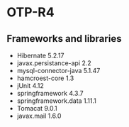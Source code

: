 # OTP-R4

## Frameworks and libraries
- Hibernate 5.2.17
- javax.persistance-api 2.2
- mysql-connector-java 5.1.47
- hamcroest-core 1.3
- jUnit 4.12
- springframework 4.3.7
- springframework.data 1.11.1
- Tomacat 9.0.1
- javax.mail 1.6.0